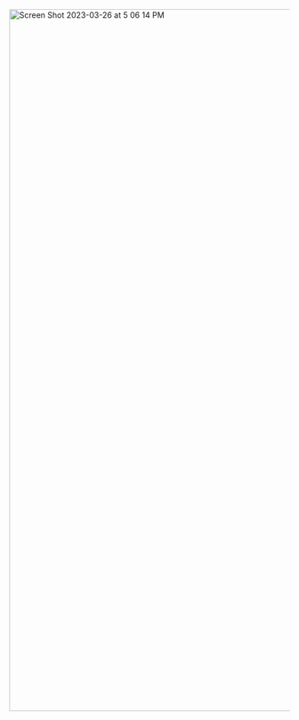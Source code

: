 <img width="1262" alt="Screen Shot 2023-03-26 at 5 06 14 PM" src="https://user-images.githubusercontent.com/90986708/227784818-eaf10096-f58d-4c66-be17-98155c83c941.png">
